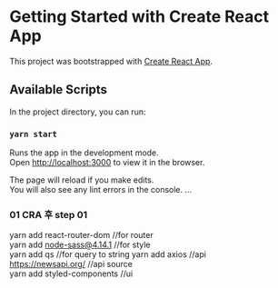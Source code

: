 # Getting Started with Create React App

This project was bootstrapped with [Create React App](https://github.com/facebook/create-react-app).

## Available Scripts

In the project directory, you can run:

### `yarn start`

Runs the app in the development mode.\
Open [http://localhost:3000](http://localhost:3000) to view it in the browser.

The page will reload if you make edits.\
You will also see any lint errors in the console.
...

### 01 CRA 후 step 01 
yarn add react-router-dom   //for router \
yarn add node-sass@4.14.1   //for style\
yarn add qs                 //for query to string
yarn add axios              //api \
https://newsapi.org/        //api source\
yarn add styled-components  //ui


